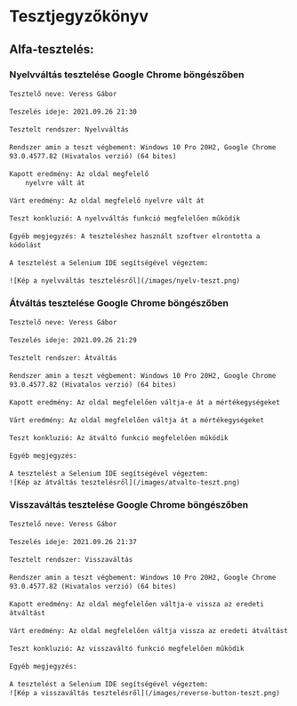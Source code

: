# Tesztjegyzőkönyv

## Alfa-tesztelés:

### Nyelvváltás tesztelése Google Chrome böngészőben

    Tesztelő neve: Veress Gábor

    Teszelés ideje: 2021.09.26 21:30

    Tesztelt rendszer: Nyelvváltás

    Rendszer amin a teszt végbement: Windows 10 Pro 20H2, Google Chrome 93.0.4577.82 (Hivatalos verzió) (64 bites)

    Kapott eredmény: Az oldal megfelelő 
        nyelvre vált át

    Várt eredmény: Az oldal megfelelő nyelvre vált át

    Teszt konkluzió: A nyelvváltás funkció megfelelően működik

    Egyéb megjegyzés: A teszteléshez használt szoftver elrontotta a kódolást

    A tesztelést a Selenium IDE segítségével végeztem:

    ![Kép a nyelvváltás tesztelésről](/images/nyelv-teszt.png)



### Átváltás tesztelése Google Chrome böngészőben

    Tesztelő neve: Veress Gábor

    Teszelés ideje: 2021.09.26 21:29

    Tesztelt rendszer: Átváltás

    Rendszer amin a teszt végbement: Windows 10 Pro 20H2, Google Chrome 93.0.4577.82 (Hivatalos verzió) (64 bites)

    Kapott eredmény: Az oldal megfelelően váltja-e át a mértékegységeket

    Várt eredmény: Az oldal megfelelően váltja át a mértékegységeket

    Teszt konkluzió: Az átváltó funkció megfelelően működik

    Egyéb megjegyzés:

    A tesztelést a Selenium IDE segítségével végeztem:
    ![Kép az átváltás tesztelésről](/images/atvalto-teszt.png)


### Visszaváltás tesztelése Google Chrome böngészőben 
    Tesztelő neve: Veress Gábor

    Teszelés ideje: 2021.09.26 21:37

    Tesztelt rendszer: Visszaváltás

    Rendszer amin a teszt végbement: Windows 10 Pro 20H2, Google Chrome 93.0.4577.82 (Hivatalos verzió) (64 bites)

    Kapott eredmény: Az oldal megfelelően váltja-e vissza az eredeti átváltást

    Várt eredmény: Az oldal megfelelően váltja vissza az eredeti átváltást

    Teszt konkluzió: Az visszaváltó funkció megfelelően működik

    Egyéb megjegyzés:

    A tesztelést a Selenium IDE segítségével végeztem:
    ![Kép a visszaváltás tesztelésről](/images/reverse-button-teszt.png)